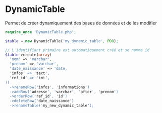 # DynamicTable
Permet de créer dynamiquement des bases de données et de les modifier

```php
require_once 'DynamicTable.php';

$table = new DynamicTable('my_dynamic_table', PDO);

// L'identifiant primaire est automatiquement créé et se nomme id
$table->create(array(
  'nom' => 'varchar',
  'prenom' => 'varchar',
  'date_naissance' => 'date,
  'infos' => 'text',
  'ref_id' => 'int',
))
  ->renameRow('infos', 'informations')
  ->addRow('adresse', 'varchar', 'after', 'prenom')
  ->orderRow('ref_id', 'id')
  ->deleteRow('date_naissance')
  ->renameTable('my_new_dynamic_table');
```
